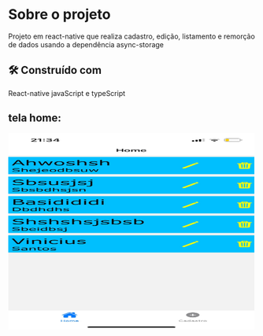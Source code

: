 # Sobre o projeto
Projeto em react-native que realiza cadastro, edição, listamento e remorção de dados usando a dependência async-storage

## 🛠️ Construído com

React-native 
javaScript e typeScript

## tela home:

<img src="imagensApp/unnamed.jpg" alt="Tela home" style=" width: 500px; height: 400px;  align-items: center; justify-content: center;">
